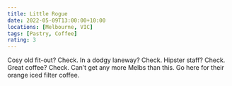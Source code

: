 ```yaml
---
title: Little Rogue
date: 2022-05-09T13:00:00+10:00
locations: [Melbourne, VIC]
tags: [Pastry, Coffee]
rating: 3
---
```


Cosy old fit-out? Check. In a dodgy laneway? Check. Hipster staff? Check. Great coffee? Check. Can’t get any more Melbs than this. Go here for their orange iced filter coffee.